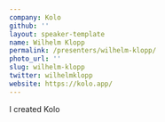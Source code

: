 ```yaml
---
company: Kolo
github: ''
layout: speaker-template
name: Wilhelm Klopp
permalink: /presenters/wilhelm-klopp/
photo_url: ''
slug: wilhelm-klopp
twitter: wilhelmklopp
website: https://kolo.app/
---
```


I created Kolo